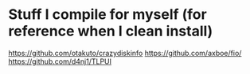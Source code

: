 # Stuff I compile for myself (for reference when I clean install)
https://github.com/otakuto/crazydiskinfo
https://github.com/axboe/fio/
https://github.com/d4nj1/TLPUI
